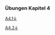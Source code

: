 ### Übungen Kapitel 4

[A4.1&darr;](/kapitel-8-ubungen/zu-kapitel-4/a41.md)

[A4.2&darr;](/kapitel-8-ubungen/zu-kapitel-4/a42.md)

